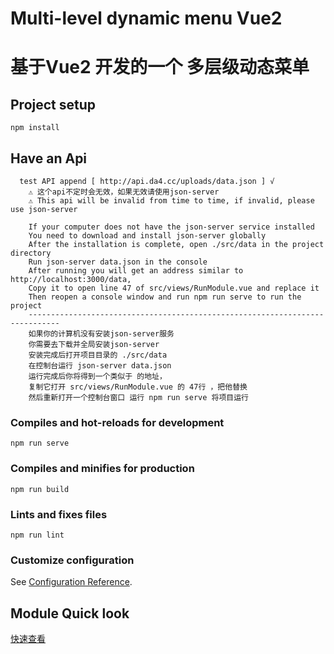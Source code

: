 # Multi-level dynamic menu Vue2 
# 基于Vue2 开发的一个 多层级动态菜单

## Project setup
```
npm install
```
## Have an Api 
```
  test API append [ http://api.da4.cc/uploads/data.json ] √
	⚠ 这个api不定时会无效，如果无效请使用json-server
	⚠ This api will be invalid from time to time, if invalid, please use json-server

	If your computer does not have the json-server service installed
	You need to download and install json-server globally
	After the installation is complete, open ./src/data in the project directory
	Run json-server data.json in the console
	After running you will get an address similar to http://localhost:3000/data,
	Copy it to open line 47 of src/views/RunModule.vue and replace it
	Then reopen a console window and run npm run serve to run the project
	-----------------------------------------------------------------------------
	如果你的计算机没有安装json-server服务
	你需要去下载并全局安装json-server
	安装完成后打开项目目录的 ./src/data
	在控制台运行 json-server data.json
	运行完成后你将得到一个类似于 的地址，
	复制它打开 src/views/RunModule.vue 的 47行 ，把他替换
	然后重新打开一个控制台窗口 运行 npm run serve 将项目运行
```
### Compiles and hot-reloads for development
```
npm run serve
```

### Compiles and minifies for production
```
npm run build
```

### Lints and fixes files
```
npm run lint
```

### Customize configuration
See [Configuration Reference](https://cli.vuejs.org/config/).
## Module Quick look
[快速查看](http://vue.da4.cc/#/) 
